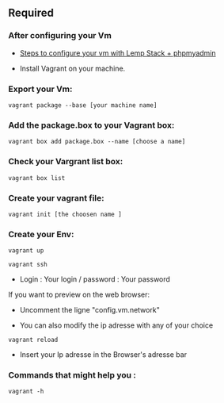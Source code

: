 ## Required 

### After configuring your Vm 

* [Steps to configure your vm with Lemp Stack + phpmyadmin ](config.md)

* Install Vagrant on your machine.



### Export your Vm: 

```
vagrant package --base [your machine name]
```
### Add the package.box to your Vagrant box:

```
vagrant box add package.box --name [choose a name]
```
### Check your Vargrant list box:

```
vagrant box list
```

### Create your vagrant file:

```
vagrant init [the choosen name ]
```

### Create your Env:

```
vagrant up
```
```
vagrant ssh
```
* Login : Your login  / password : Your password

If you want to preview on the web browser:

* Uncomment the ligne "config.vm.network" 

* You can also modify the ip adresse with any of your choice

```
vagrant reload
```

* Insert your Ip adresse in the Browser's adresse bar

### Commands that might help you :

```
vagrant -h 
```